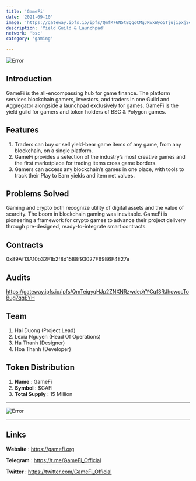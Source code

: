 ```yaml
---
title: 'GameFi'
date: '2021-09-10'
image: 'https://gateway.ipfs.io/ipfs/QmfK76N5tBQqoCMgJRwxWyo5TjujipxjSeVsKP7NDJuQbb'
description: 'Yield Guild & Launchpad'
network: 'bsc'
category: 'gaming'

---
```


![Error](https://gateway.ipfs.io/ipfs/QmRnh3MCaUYa5nmyMDmSFVAf52YSL5BuFUaANRF9YCTkL1)

## Introduction

GameFi is the all-encompassing hub for game finance. The platform services blockchain gamers, investors, and traders in one Guild and Aggregator alongside a launchpad exclusively for games. GameFi is the yield guild for gamers and token holders of BSC & Polygon games.



## Features

1. Traders can buy or sell yield-bear game items of any game, from any blockchain, on a single platform.
2. GameFi provides a selection of the industry’s most creative games and the first marketplace for trading items cross game borders.
3. Gamers can access any blockchain’s games in one place, with tools to track their Play to Earn yields and item net values.


## Problems Solved

Gaming and crypto both recognize utility of digital assets and the value of scarcity. The boom in blockchain gaming was inevitable. GameFi is pioneering a framework for crypto games to advance their project delivery through pre-designed, ready-to-integrate smart contracts.


## Contracts

0x89Af13A10b32F1b2f8d1588f93027F69B6F4E27e

## Audits

https://gateway.ipfs.io/ipfs/QmTeigyqHJp2ZNXNRzwdepYYCqf3RJhcwocToBug7qqEYH


## Team

1. Hai Duong (Project Lead)
2. Lexia Nguyen (Head Of Operations)
3. Ha Thanh (Designer)
4. Hoa Thanh (Developer)


## Token Distribution

1. **Name** : GameFi
2. **Symbol** : $GAFI
3. **Total Supply** : 15 Million

---

![Error](https://gateway.ipfs.io/ipfs/QmTeigyqHJp2ZNXNRzwdepYYCqf3RJhcwocToBug7qqEYH)


---

## Links

**Website** : <https://gamefi.org>

**Telegram** : <https://t.me/GameFi_Official>

**Twitter** : <https://twitter.com/GameFi_Official>